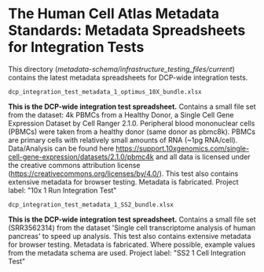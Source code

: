 # The Human Cell Atlas Metadata Standards: Metadata Spreadsheets for Integration Tests

This directory (_metadata-schema/infrastructure_testing_files/current_) contains the latest metadata spreadsheets for DCP-wide integration tests.

`dcp_integration_test_metadata_1_optimus_10X_bundle.xlsx`

**This is the DCP-wide integration test spreadsheet.** Contains a small file set from the dataset: 4k PBMCs from a Healthy Donor, a Single Cell Gene Expression Dataset by Cell Ranger 2.1.0. Peripheral blood mononuclear cells (PBMCs) were taken from a healthy donor (same donor as pbmc8k). PBMCs are primary cells with relatively small amounts of RNA (~1pg RNA/cell). Data/Analysis can be found here https://support.10xgenomics.com/single-cell-gene-expression/datasets/2.1.0/pbmc4k and all data is licensed under the creative commons attribution license (https://creativecommons.org/licenses/by/4.0/). This test also contains extensive metadata for browser testing. Metadata is fabricated. Project label: "10x 1 Run Integration Test"

`dcp_integration_test_metadata_1_SS2_bundle.xlsx`

**This is the DCP-wide integration test spreadsheet.** Contains a small file set (SRR3562314) from the dataset 'Single cell transcriptome analysis of human pancreas' to speed up analysis. This test also contains extensive metadata for browser testing. Metadata is fabricated. Where possible, example values from the metadata schema are used. Project label: "SS2 1 Cell Integration Test"

